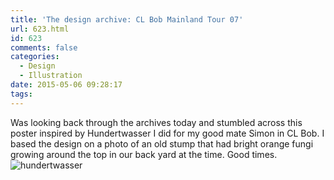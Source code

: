 ```yaml
---
title: 'The design archive: CL Bob Mainland Tour 07'
url: 623.html
id: 623
comments: false
categories:
  - Design
  - Illustration
date: 2015-05-06 09:28:17
tags:
---
```


Was looking back through the archives today and stumbled across this poster inspired by Hundertwasser I did for my good mate Simon in CL Bob. I based the design on a photo of an old stump that had bright orange fungi growing around the top in our back yard at the time. Good times. ![hundertwasser](http://ezra.keddell.co.nz/wp-content/uploads/2015/05/hundertwasser.jpg)
